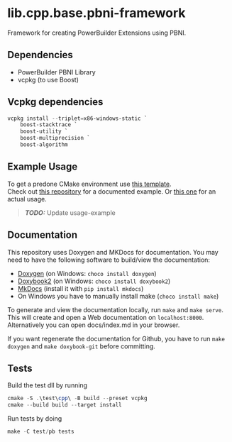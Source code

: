 # lib.cpp.base.pbni-framework
Framework for creating PowerBuilder Extensions using PBNI.

## Dependencies
 - PowerBuilder PBNI Library
 - vcpkg (to use Boost)

## Vcpkg dependencies
```ps1
vcpkg install --triplet=x86-windows-static `
	boost-stacktrace `
	boost-utility `
	boost-multiprecision `
	boost-algorithm
```

## Example Usage
To get a predone CMake environment use [this template](https://github.com/informaticon/div.cpp.base.pbni-extension-template).  
Check out [this repository](https://github.com/informaticon/div.cpp.base.pbni-framework-usage-example) for a documented example. Or [this one](https://github.com/informaticon/lib.pbni.base.string-utils) for an actual usage. 
> **_TODO:_** Update usage-example


## Documentation
This repository uses Doxygen and MKDocs for documentation.
You may need to have the following software to build/view the documentation:
* [Doxygen](https://www.doxygen.nl) (on Windows: `choco install doxygen`)
* [Doxybook2](https://github.com/matusnovak/doxybook2) (on Windows: `choco install doxybook2`)
* [MkDocs](https://www.mkdocs.org/) (install it with `pip install mkdocs`)
* On Windows you have to manually install make (`choco install make`)

To generate and view the documentation locally, run `make` and `make serve`.
This will create and open a Web documentation on `localhost:8000`. Alternatively you can open docs/index.md in your browser.

If you want regenerate the documentation for Github, you have to run `make doxygen` and `make doxybook-git` before committing.


## Tests
Build the test dll by running
```ps1
cmake -S .\test\cpp\ -B build --preset vcpkg
cmake --build build --target install
```

Run tests by doing
```ps1
make -C test/pb tests
```
